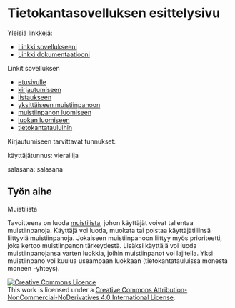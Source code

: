 # Tietokantasovelluksen esittelysivu

Yleisiä linkkejä:

* [Linkki sovellukseeni](http://jetolvan.users.cs.helsinki.fi/tsoha/)
* [Linkki dokumentaatiooni](https://github.com/dropleton/Tsoha-Bootstrap/tree/master/doc/Dokumentaatio.pdf)

Linkit sovelluksen

* [etusivulle](http://jetolvan.users.cs.helsinki.fi/tsoha/)
* [kirjautumiseen](http://jetolvan.users.cs.helsinki.fi/tsoha/login)
* [listaukseen](http://jetolvan.users.cs.helsinki.fi/tsoha/note)
* [yksittäiseen muistiinpanoon](http://jetolvan.users.cs.helsinki.fi/tsoha/note/1)
* [muistiinpanon luomiseen](http://jetolvan.users.cs.helsinki.fi/tsoha/note/new)
* [luokan luomiseen](http://jetolvan.users.cs.helsinki.fi/tsoha/createclass)
* [tietokantatauluihin](http://jetolvan.users.cs.helsinki.fi/tsoha/tietokantayhteys)

Kirjautumiseen tarvittavat tunnukset:

käyttäjätunnus: vierailija

salasana: salasana

## Työn aihe

Muistilista

Tavoitteena on luoda [muistilista](http://advancedkittenry.github.io/suunnittelu_ja_tyoymparisto/aiheet/Muistilista.html), johon käyttäjät voivat tallentaa muistiinpanoja. Käyttäjä voi luoda, muokata tai poistaa käyttäjätiliinsä liittyviä muistiinpanoja. Jokaiseen muistiinpanoon liittyy myös prioriteetti, joka kertoo muistiinpanon tärkeydestä. Lisäksi käyttäjä voi luoda muistiinpanojansa varten luokkia, joihin muistiinpanot voi lajitella. Yksi muistiinpano voi kuulua useampaan luokkaan (tietokantatauluissa monesta moneen -yhteys).

<a rel="license" href="http://creativecommons.org/licenses/by-nc-nd/4.0/"><img alt="Creative Commons Licence" style="border-width:0" src="https://i.creativecommons.org/l/by-nc-nd/4.0/88x31.png" /></a><br />This work is licensed under a <a rel="license" href="http://creativecommons.org/licenses/by-nc-nd/4.0/">Creative Commons Attribution-NonCommercial-NoDerivatives 4.0 International License</a>.
